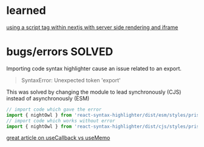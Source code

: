 # learned
[using a script tag within nextjs with server side rendering and iframe](https://annacoding.com/article/5U6rDjIdpagTONVmbssSSn)

# bugs/errors SOLVED

Importing code syntax highlighter cause an issue related to an export.

> SyntaxError: Unexpected token 'export'

This was solved by changing the module to lead synchronously (CJS) instead of asynchronously (ESM)

```js
// import code which gave the error
import { nightOwl } from 'react-syntax-highlighter/dist/esm/styles/prism'
// import code which works without error
import { nightOwl } from 'react-syntax-highlighter/dist/cjs/styles/prism'
```

[great article on useCallback vs useMemo](kentcdodds.com/blog/usememo-and-usecallback)